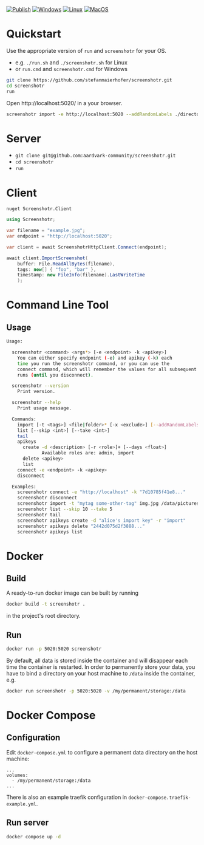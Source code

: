 [![Publish](https://github.com/aardvark-community/screenshotr/actions/workflows/publish.yml/badge.svg)](https://github.com/aardvark-community/screenshotr/actions/workflows/publish.yml)
[![Windows](https://github.com/aardvark-community/screenshotr/actions/workflows/windows.yml/badge.svg)](https://github.com/aardvark-community/screenshotr/actions/workflows/windows.yml)
[![Linux](https://github.com/aardvark-community/screenshotr/actions/workflows/linux.yml/badge.svg)](https://github.com/aardvark-community/screenshotr/actions/workflows/linux.yml)
[![MacOS](https://github.com/aardvark-community/screenshotr/actions/workflows/mac.yml/badge.svg)](https://github.com/aardvark-community/screenshotr/actions/workflows/mac.yml)


# Quickstart

Use the appropriate version of `run` and `screenshotr` for your OS. 
- e.g. `./run.sh` and `./screenshotr.sh` for Linux
- or `run.cmd` and `screenshotr.cmd` for Windows

```bash
git clone https://github.com/stefanmaierhofer/screenshotr.git
cd screenshotr
run
```
Open http://localhost:5020/ in a your browser.

```bash
screenshotr import -e http://localhost:5020 --addRandomLabels ./directory/with/images
```

# Server

- `git clone git@github.com:aardvark-community/screenshotr.git`
- `cd screenshotr`
- `run`

# Client

`nuget Screenshotr.Client`

```csharp
using Screenshotr;

var filename = "example.jpg";
var endpoint = "http://localhost:5020";

var client = await ScreenshotrHttpClient.Connect(endpoint);

await client.ImportScreenshot(
    buffer: File.ReadAllBytes(filename),
    tags: new[] { "foo", "bar" },
    timestamp: new FileInfo(filename).LastWriteTime
    );
```

# Command Line Tool

## Usage

```bash
Usage:

  screenshotr <command> <args*> [-e <endpoint> -k <apikey>]
    You can either specify endpoint (-e) and apikey (-k) each
    time you run the screenshotr command, or you can use the
    connect command, which will remember the values for all subsequent
    runs (until you disconnect).

  screenshotr --version
    Print version.

  screenshotr --help
    Print usage message.

  Commands:
    import [-t <tags>] <file|folder>* [-x <exclude>] [--addRandomLabels]
    list [--skip <int>] [--take <int>]
    tail
    apikeys
      create -d <description> [-r <role>]+ [--days <float>]
             Available roles are: admin, import
      delete <apikey>
      list
    connect -e <endpoint> -k <apikey>
    disconnect

  Examples:
    screenshotr connect -e "http://localhost" -k "7d10785f41e8..."
    screenshotr disconnect
    screenshotr import -t "mytag some-other-tag" img.jpg /data/pictures/
    screenshotr list --skip 10 --take 5
    screenshotr tail
    screenshotr apikeys create -d "alice's import key" -r "import"
    screenshotr apikeys delete "2442d075d2f3888..."
    screenshotr apikeys list
```



# Docker

## Build
A ready-to-run docker image can be built by running
```bash
docker build -t screenshotr .
```
in the project's root directory. 

## Run

```bash
docker run -p 5020:5020 screenshotr
```

By default, all data is stored inside the container and will disappear each time the 
container is restarted. In order to permanently store your data, you have to bind a directory on your host machine to `/data` inside the container, e.g.

```bash
docker run screenshotr -p 5020:5020 -v /my/permanent/storage:/data
```


# Docker Compose

## Configuration

Edit `docker-compose.yml` to configure a permanent data directory on the host machine:
```docker
...
volumes:
  - /my/permanent/storage:/data
...
```

There is also an example traefik configuration in `docker-compose.traefik-example.yml`.

## Run server
```bash
docker compose up -d
```



